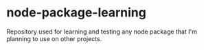 # node-package-learning
Repository used for learning and testing any node package that I'm planning to use on other projects.
